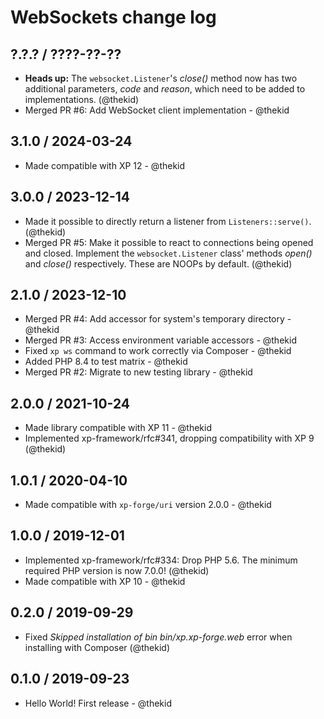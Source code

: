 WebSockets change log
=====================

## ?.?.? / ????-??-??

* **Heads up:** The `websocket.Listener`'s *close()* method now has two
  additional parameters, *code* and *reason*, which need to be added to
  implementations.
  (@thekid)
* Merged PR #6: Add WebSocket client implementation - @thekid

## 3.1.0 / 2024-03-24

* Made compatible with XP 12 - @thekid

## 3.0.0 / 2023-12-14

* Made it possible to directly return a listener from `Listeners::serve()`.
  (@thekid)
* Merged PR #5: Make it possible to react to connections being opened and
  closed. Implement the `websocket.Listener` class' methods *open()* and
  *close()* respectively. These are NOOPs by default.
  (@thekid)

## 2.1.0 / 2023-12-10

* Merged PR #4: Add accessor for system's temporary directory - @thekid
* Merged PR #3: Access environment variable accessors - @thekid
* Fixed `xp ws` command to work correctly via Composer - @thekid
* Added PHP 8.4 to test matrix - @thekid
* Merged PR #2: Migrate to new testing library - @thekid

## 2.0.0 / 2021-10-24

* Made library compatible with XP 11 - @thekid
* Implemented xp-framework/rfc#341, dropping compatibility with XP 9
  (@thekid)

## 1.0.1 / 2020-04-10

* Made compatible with `xp-forge/uri` version 2.0.0 - @thekid

## 1.0.0 / 2019-12-01

* Implemented xp-framework/rfc#334: Drop PHP 5.6. The minimum required
  PHP version is now 7.0.0!
  (@thekid)
* Made compatible with XP 10 - @thekid

## 0.2.0 / 2019-09-29

* Fixed *Skipped installation of bin bin/xp.xp-forge.web* error
  when installing with Composer
  (@thekid)

## 0.1.0 / 2019-09-23

* Hello World! First release - @thekid